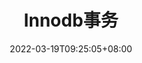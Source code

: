 ---
title: "Innodb事务"
date: 2022-03-19T09:25:05+08:00
draft: true
isCJKLanguage: true
categories:
- 深入MySQL
tags:
- MySQL
---